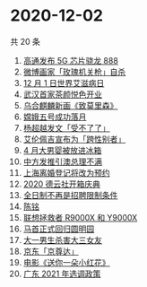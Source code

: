 # 2020-12-02

共 20 条

<!-- BEGIN -->
<!-- 最后更新时间 Wed Dec 02 2020 23:05:16 GMT+0800 (CST) -->
1. [高通发布 5G 芯片骁龙 888](https://www.zhihu.com/search?q=骁龙888)
1. [微博画家「玫瑰机关枪」自杀](https://www.zhihu.com/search?q=玫瑰机关枪)
1. [12 月 1 日世界艾滋病日](https://www.zhihu.com/search?q=艾滋病)
1. [武汉首家茶颜悦色开业](https://www.zhihu.com/search?q=茶颜悦色)
1. [乌合麒麟新画《致莫里森》](https://www.zhihu.com/search?q=致莫里森)
1. [嫦娥五号成功落月](https://www.zhihu.com/search?q=嫦娥五号)
1. [杨超越发文「受不了了」 ](https://www.zhihu.com/search?q=杨超越)
1. [艾伦佩吉宣布为「跨性别者」](https://www.zhihu.com/search?q=跨性别者)
1. [4 月大男婴被放进冰箱](https://www.zhihu.com/search?q=男婴冰箱)
1. [中方发推引澳总理不满 ](https://www.zhihu.com/search?q=澳大利亚阿富汗)
1. [上海离婚登记将改为预约](https://www.zhihu.com/search?q=离婚冷静期)
1. [2020 德云社开箱庆典](https://www.zhihu.com/search?q=德云社开箱)
1. [全日制不再是招聘限制条件](https://www.zhihu.com/search?q=全日制)
1. [陈铭](https://www.zhihu.com/search?q=陈铭)
1. [联想拯救者 R9000X 和 Y9000X ](https://www.zhihu.com/search?q=r9000x)
1. [马首正式回归圆明园](https://www.zhihu.com/search?q=马首)
1. [大一男生杀害大三女友](https://www.zhihu.com/search?q=锦江学院)
1. [京东「京尊达」](https://www.zhihu.com/search?q=京尊达)
1. [电影《送你一朵小红花》](https://www.zhihu.com/search?q=送你一朵小红花)
1. [广东 2021 年选调政策](https://www.zhihu.com/search?q=广东选调)
<!-- END -->
